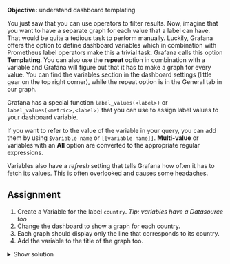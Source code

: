 **Objective:** understand dashboard templating

You just saw that you can use operators to filter results. Now, imagine that you want to have a separate graph for each value
that a label can have. That would be quite a tedious task to perform manually.
Luckily, Grafana offers the option to define dashboard variables which in combination with Prometheus label operators make
this a trivial task. Grafana calls this option **Templating**. You can also use the **repeat** option in combination with a 
variable and Grafana will figure out that it has to make a graph for every value. 
You can find the variables section in the dashboard settings (little gear on the top right corner), while the repeat option 
is in the General tab in our graph.

Grafana has a special function `label_values(<label>)` or `label_values(<metric>,<label>)` that you can use to assign label values
to your dashboard variable.

If you want to refer to the value of the variable in your query, you can add them by using `$variable name` or `[[variable name]]`. 
**Multi-value** or variables with an **All** option are converted to the appropriate regular expressions.

Variables also have a *refresh* setting that tells Grafana how often it has to fetch its values.
This is often overlooked and causes some headaches.

## Assignment
1. Create a Variable for the label `country`. _Tip: variables have a Datasource too_
1. Change the dashboard to show a graph for each country. 
1. Each graph should display only the line that corresponds to its country.
1. Add the variable to the title of the graph too.

<details>
  <summary>Show solution</summary>

  **Solution**.  

  1. You can create variables by clicking the settings button (gear icon) in your dashboard and then select variables
  from the menu. You have should created a variable called `country` with query: `label_values(country)`. 
  If you have done everything right, you see the variable values at the end of the page.
  1. You should have changed the query in the the panel: `logged_on_customers{country=~"^$country$"}`
  1. In the general tab of your panel you can find the repeat option. The dropdown value should be set to `country`
  1. In the same tab, you should have set title of the dashboard to: `Logged on Customers $country`.
  

</details>